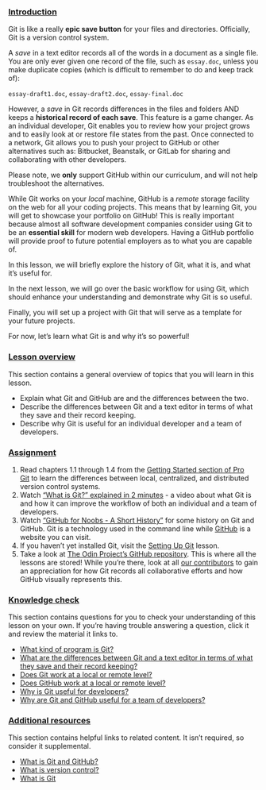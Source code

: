 ### [Introduction](https://www.theodinproject.com/lessons/foundations-introduction-to-git#introduction)

Git is like a really **epic save button** for your files and directories. Officially, Git is a version control system.

A _save_ in a text editor records all of the words in a document as a single file. You are only ever given one record of the file, such as `essay.doc`, unless you make duplicate copies (which is difficult to remember to do and keep track of):

`essay-draft1.doc`, `essay-draft2.doc`, `essay-final.doc`

However, a _save_ in Git records differences in the files and folders AND keeps a **historical record of each save**. This feature is a game changer. As an individual developer, Git enables you to review how your project grows and to easily look at or restore file states from the past. Once connected to a network, Git allows you to push your project to GitHub or other alternatives such as: Bitbucket, Beanstalk, or GitLab for sharing and collaborating with other developers.

Please note, we **only** support GitHub within our curriculum, and will not help troubleshoot the alternatives.

While Git works on your _local_ machine, GitHub is a _remote_ storage facility on the web for all your coding projects. This means that by learning Git, you will get to showcase your portfolio on GitHub! This is really important because almost all software development companies consider using Git to be an **essential skill** for modern web developers. Having a GitHub portfolio will provide proof to future potential employers as to what you are capable of.

In this lesson, we will briefly explore the history of Git, what it is, and what it’s useful for.

In the next lesson, we will go over the basic workflow for using Git, which should enhance your understanding and demonstrate why Git is so useful.

Finally, you will set up a project with Git that will serve as a template for your future projects.

For now, let’s learn what Git is and why it’s so powerful!

### [Lesson overview](https://www.theodinproject.com/lessons/foundations-introduction-to-git#lesson-overview)

This section contains a general overview of topics that you will learn in this lesson.

- Explain what Git and GitHub are and the differences between the two.
- Describe the differences between Git and a text editor in terms of what they save and their record keeping.
- Describe why Git is useful for an individual developer and a team of developers.

### [Assignment](https://www.theodinproject.com/lessons/foundations-introduction-to-git#assignment)

1. Read chapters 1.1 through 1.4 from the [Getting Started section of Pro Git](https://git-scm.com/book/en/v2/Getting-Started-About-Version-Control) to learn the differences between local, centralized, and distributed version control systems.
2. Watch [“What is Git?” explained in 2 minutes](https://www.youtube.com/watch?v=2ReR1YJrNOM) - a video about what Git is and how it can improve the workflow of both an individual and a team of developers.
3. Watch [“GitHub for Noobs - A Short History”](https://www.youtube.com/watch?v=1h9_cB9mPT8&feature=youtu.be&t=13s) for some history on Git and GitHub. Git is a technology used in the command line while [GitHub](https://github.com/) is a website you can visit.
4. If you haven’t yet installed Git, visit the [Setting Up Git](https://www.theodinproject.com/lessons/foundations-setting-up-git) lesson.
5. Take a look at [The Odin Project’s GitHub repository](https://github.com/TheOdinProject/curriculum). This is where all the lessons are stored! While you’re there, look at all [our contributors](https://github.com/TheOdinProject/curriculum/graphs/contributors) to gain an appreciation for how Git records all collaborative efforts and how GitHub visually represents this.

### [Knowledge check](https://www.theodinproject.com/lessons/foundations-introduction-to-git#knowledge-check)

This section contains questions for you to check your understanding of this lesson on your own. If you’re having trouble answering a question, click it and review the material it links to.

- [What kind of program is Git?](https://www.theodinproject.com/lessons/foundations-introduction-to-git#introduction)
- [What are the differences between Git and a text editor in terms of what they save and their record keeping?](https://www.theodinproject.com/lessons/foundations-introduction-to-git#text-editor-and-git)
- [Does Git work at a local or remote level?](https://www.theodinproject.com/lessons/foundations-introduction-to-git#git-local)
- [Does GitHub work at a local or remote level?](https://www.theodinproject.com/lessons/foundations-introduction-to-git#github-remote)
- [Why is Git useful for developers?](https://www.youtube.com/watch?v=2ReR1YJrNOM)
- [Why are Git and GitHub useful for a team of developers?](https://youtu.be/1h9_cB9mPT8?t=162)

### [Additional resources](https://www.theodinproject.com/lessons/foundations-introduction-to-git#additional-resources)

This section contains helpful links to related content. It isn’t required, so consider it supplemental.

- [What is Git and GitHub?](https://content.red-badger.com/resources/what-is-git-and-github)
- [What is version control?](https://www.atlassian.com/git/tutorials/what-is-version-control)
- [What is Git](https://www.atlassian.com/git/tutorials/what-is-git)